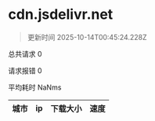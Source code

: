 
  # cdn.jsdelivr.net

  > 更新时间 2025-10-14T00:45:24.228Z
  
  总共请求 0

  请求报错 0

  平均耗时 NaNms

|城市|ip|下载大小|速度|
|-----|----------|---|---|

  
